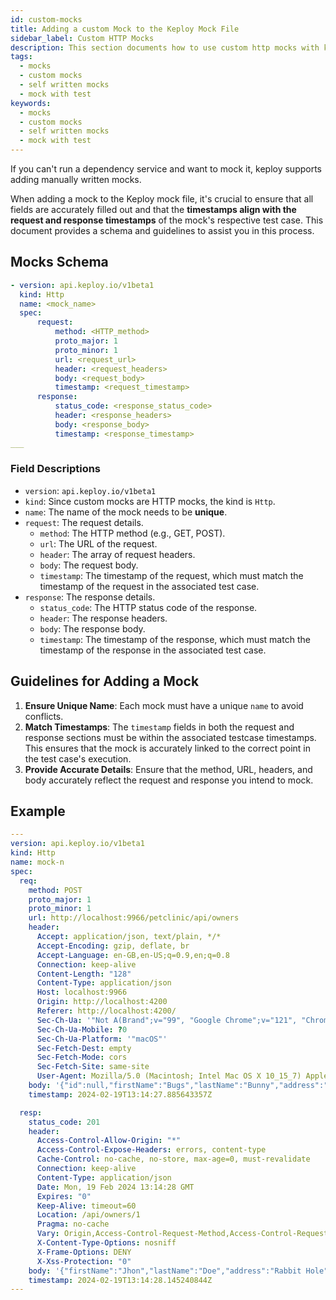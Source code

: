 ```yaml
---
id: custom-mocks
title: Adding a custom Mock to the Keploy Mock File
sidebar_label: Custom HTTP Mocks
description: This section documents how to use custom http mocks with keploy test cases
tags:
  - mocks
  - custom mocks
  - self written mocks
  - mock with test
keywords:
  - mocks
  - custom mocks
  - self written mocks
  - mock with test
---
```


<head>
  <title>Adding a custom Mock to the Keploy Mock File | Keploy Docs</title>
  <meta charSet="utf-8" />
</head>

If you can't run a dependency service and want to mock it, keploy supports adding manually written mocks.

When adding a mock to the Keploy mock file, it's crucial to ensure that all fields are accurately filled out and that the **timestamps align with the request and response timestamps** of the mock's respective test case.
This document provides a schema and guidelines to assist you in this process.

## Mocks Schema

```yaml
- version: api.keploy.io/v1beta1
  kind: Http
  name: <mock_name>
  spec:
      request:
          method: <HTTP_method>
          proto_major: 1
          proto_minor: 1
          url: <request_url>
          header: <request_headers>
          body: <request_body>
          timestamp: <request_timestamp>
      response:
          status_code: <response_status_code>
          header: <response_headers>
          body: <response_body>
          timestamp: <response_timestamp>
___
```

### Field Descriptions

- `version`: `api.keploy.io/v1beta1`
- `kind`: Since custom mocks are HTTP mocks, the kind is `Http`.
- `name`: The name of the mock needs to be **unique**.
- `request`: The request details.
  - `method`: The HTTP method (e.g., GET, POST).
  - `url`: The URL of the request.
  - `header`: The array of request headers.
  - `body`: The request body.
  - `timestamp`: The timestamp of the request, which must match the timestamp of the request in the associated test case.
- `response`: The response details.
  - `status_code`: The HTTP status code of the response.
  - `header`: The response headers.
  - `body`: The response body.
  - `timestamp`: The timestamp of the response, which must match the timestamp of the response in the associated test case.

## Guidelines for Adding a Mock

1. **Ensure Unique Name**: Each mock must have a unique `name` to avoid conflicts.
2. **Match Timestamps**: The `timestamp` fields in both the request and response sections must be within the associated testcase timestamps. This ensures that the mock is accurately linked to the correct point in the test case's execution.
3. **Provide Accurate Details**: Ensure that the method, URL, headers, and body accurately reflect the request and response you intend to mock.

## Example

```yaml
---
version: api.keploy.io/v1beta1
kind: Http
name: mock-n
spec:
  req:
    method: POST
    proto_major: 1
    proto_minor: 1
    url: http://localhost:9966/petclinic/api/owners
    header:
      Accept: application/json, text/plain, */*
      Accept-Encoding: gzip, deflate, br
      Accept-Language: en-GB,en-US;q=0.9,en;q=0.8
      Connection: keep-alive
      Content-Length: "128"
      Content-Type: application/json
      Host: localhost:9966
      Origin: http://localhost:4200
      Referer: http://localhost:4200/
      Sec-Ch-Ua: '"Not A(Brand";v="99", "Google Chrome";v="121", "Chromium";v="121"'
      Sec-Ch-Ua-Mobile: ?0
      Sec-Ch-Ua-Platform: '"macOS"'
      Sec-Fetch-Dest: empty
      Sec-Fetch-Mode: cors
      Sec-Fetch-Site: same-site
      User-Agent: Mozilla/5.0 (Macintosh; Intel Mac OS X 10_15_7) AppleWebKit/537.36 (KHTML, like Gecko) Chrome/121.0.0.0 Safari/537.36
    body: '{"id":null,"firstName":"Bugs","lastName":"Bunny","address":"Rabbit Hole","city":"California","telephone":"9911229933"}'
    timestamp: 2024-02-19T13:14:27.885643357Z

  resp:
    status_code: 201
    header:
      Access-Control-Allow-Origin: "*"
      Access-Control-Expose-Headers: errors, content-type
      Cache-Control: no-cache, no-store, max-age=0, must-revalidate
      Connection: keep-alive
      Content-Type: application/json
      Date: Mon, 19 Feb 2024 13:14:28 GMT
      Expires: "0"
      Keep-Alive: timeout=60
      Location: /api/owners/1
      Pragma: no-cache
      Vary: Origin,Access-Control-Request-Method,Access-Control-Request-Headers
      X-Content-Type-Options: nosniff
      X-Frame-Options: DENY
      X-Xss-Protection: "0"
    body: '{"firstName":"Jhon","lastName":"Doe","address":"Rabbit Hole","city":"California","telephone":"9911229933","id":1,"pets":[]}'
    timestamp: 2024-02-19T13:14:28.145240844Z
---
```
